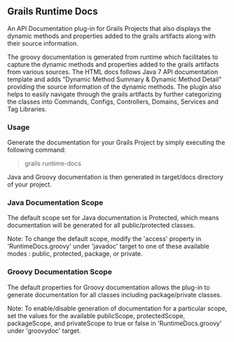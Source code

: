 ## Grails Runtime Docs

An API Documentation plug-in for Grails Projects that also displays the dynamic methods and properties added to the grails artifacts along with their source information.

The groovy documentation is generated from runtime which facilitates to capture the dynamic methods and properties added to the grails artifacts from various sources. The HTML docs follows Java 7 API documentation template and adds "Dynamic Method Summary & Dynamic Method Detail" providing the source information of the dynamic methods.
The plugin also helps to easily navigate through the grails artifacts by further categorizing the classes into Commands, Configs, Controllers, Domains, Services and Tag Libraries.

### Usage

Generate the documentation for your Grails Project by simply executing the following command:

> grails runtime-docs

Java and Groovy documentation is then generated in target/docs directory of your project.


### Java Documentation Scope
The default scope set for Java documentation is Protected, which means documentation will be generated for all public/protected classes.

Note: To change the default scope, modify the 'access' property in 'RuntimeDocs.groovy' under 'javadoc' target to one of these available modes : public, protected, package, or private.


### Groovy Documentation Scope
The default properties for Groovy documentation allows the plug-in to generate documentation for all classes including package/private classes.

Note: To enable/disable generation of documentation for a particular scope, set the values for the available publicScope, protectedScope, packageScope, and privateScope to true or false in 'RuntimeDocs.groovy' under 'groovydoc' target.
